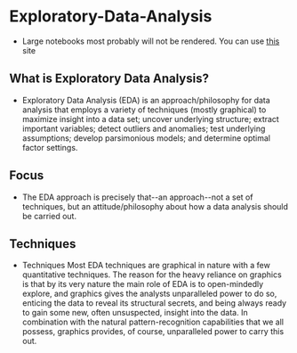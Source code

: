 # Exploratory-Data-Analysis
* Large notebooks most probably will not be rendered. You can use [this](https://nbviewer.jupyter.org/) site
## What is Exploratory Data Analysis?
- Exploratory Data Analysis (EDA) is an approach/philosophy for data analysis that employs a variety of techniques (mostly graphical) to
maximize insight into a data set;
uncover underlying structure;
extract important variables;
detect outliers and anomalies;
test underlying assumptions;
develop parsimonious models; and
determine optimal factor settings.

## Focus
- The EDA approach is precisely that--an approach--not a set of techniques, but an attitude/philosophy about how a data analysis should be carried out.

## Techniques
- Techniques	Most EDA techniques are graphical in nature with a few quantitative techniques. 
The reason for the heavy reliance on graphics is that by its very nature the main role of EDA is to open-mindedly explore, 
and graphics gives the analysts unparalleled power to do so, enticing the data to reveal its structural secrets, 
and being always ready to gain some new, often unsuspected, insight into the data. 
In combination with the natural pattern-recognition capabilities that we all possess, graphics provides, of course, unparalleled power to carry this out.
